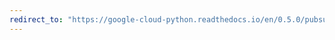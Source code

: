 ```yaml
---
redirect_to: "https://google-cloud-python.readthedocs.io/en/0.5.0/pubsub-subscription.html"
---
```

